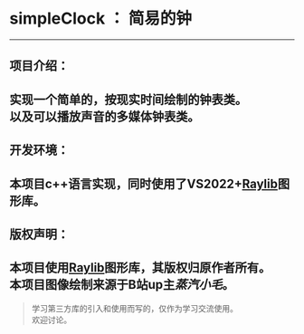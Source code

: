 # simpleClock ： 简易的钟
---
## 项目介绍：  
实现一个简单的，按现实时间绘制的钟表类。  
以及可以播放声音的多媒体钟表类。  
---
## 开发环境：  
本项目c++语言实现，同时使用了VS2022+[Raylib](https://github.com/raysan5/raylib)图形库。  
---
## 版权声明：  
本项目使用[Raylib](https://github.com/raysan5/raylib)图形库，其版权归原作者所有。  
本项目图像绘制来源于B站up主*蒸汽小毛*。  
---
> 学习第三方库的引入和使用而写的，仅作为学习交流使用。  
> 欢迎讨论。  
